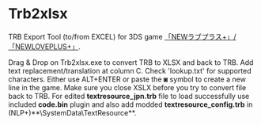 # Trb2xlsx
TRB Export Tool (to/from EXCEL) for 3DS game [「NEWラブプラス+」/「NEWLOVEPLUS+」](http://www.konami.jp/products/newloveplus_plus/).


Drag & Drop on Trb2xlsx.exe to convert TRB to XLSX and back to TRB. Add text replacement/translation at column C. Check 'lookup.txt' for supported characters. Either use ALT+ENTER or paste the ◙ symbol to create a new line in the game. Make sure you close XSLX before you try to convert file back to TRB. For edited **textresource_jpn.trb** file to load successfully use included **code.bin** plugin and also add modded **textresource_config.trb** in (NLP+)**\SystemData\TextResource\**.


